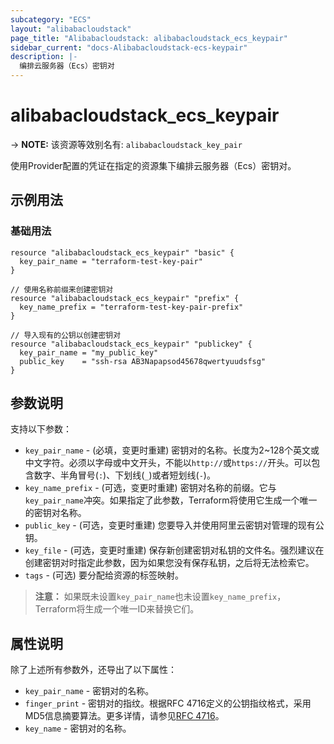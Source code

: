 ```yaml
---
subcategory: "ECS"
layout: "alibabacloudstack"
page_title: "Alibabacloudstack: alibabacloudstack_ecs_keypair"
sidebar_current: "docs-Alibabacloudstack-ecs-keypair"
description: |- 
  编排云服务器（Ecs）密钥对
---
```


# alibabacloudstack_ecs_keypair
-> **NOTE:** 该资源等效别名有: `alibabacloudstack_key_pair`

使用Provider配置的凭证在指定的资源集下编排云服务器（Ecs）密钥对。

## 示例用法

### 基础用法

```hcl
resource "alibabacloudstack_ecs_keypair" "basic" {
  key_pair_name = "terraform-test-key-pair"
}

// 使用名称前缀来创建密钥对
resource "alibabacloudstack_ecs_keypair" "prefix" {
  key_name_prefix = "terraform-test-key-pair-prefix"
}

// 导入现有的公钥以创建密钥对
resource "alibabacloudstack_ecs_keypair" "publickey" {
  key_pair_name = "my_public_key"
  public_key    = "ssh-rsa AB3Napapsod45678qwertyuudsfsg"
}
```

## 参数说明

支持以下参数：

* `key_pair_name` - (必填，变更时重建) 密钥对的名称。长度为2~128个英文或中文字符。必须以字母或中文开头，不能以`http://`或`https://`开头。可以包含数字、半角冒号(`:`)、下划线(`_`)或者短划线(`-`)。
* `key_name_prefix` - (可选，变更时重建) 密钥对名称的前缀。它与`key_pair_name`冲突。如果指定了此参数，Terraform将使用它生成一个唯一的密钥对名称。
* `public_key` - (可选，变更时重建) 您要导入并使用阿里云密钥对管理的现有公钥。
* `key_file` - (可选，变更时重建) 保存新创建密钥对私钥的文件名。强烈建议在创建密钥对时指定此参数，因为如果您没有保存私钥，之后将无法检索它。
* `tags` - (可选) 要分配给资源的标签映射。

> **注意：** 如果既未设置`key_pair_name`也未设置`key_name_prefix`，Terraform将生成一个唯一ID来替换它们。

## 属性说明

除了上述所有参数外，还导出了以下属性：

* `key_pair_name` - 密钥对的名称。
* `finger_print` - 密钥对的指纹。根据RFC 4716定义的公钥指纹格式，采用MD5信息摘要算法。更多详情，请参见[RFC 4716](https://tools.ietf.org/html/rfc4716)。
* `key_name` - 密钥对的名称。
